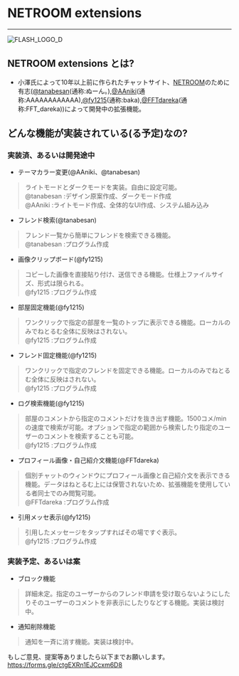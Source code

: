 # NETROOM extensions
---
![FLASH_LOGO_D](https://github.com/user-attachments/assets/9b922d4b-5cbd-455e-a9af-9715cada7b86)
## NETROOM extensions とは?
- 小澤氏によって10年以上前に作られたチャットサイト、[NETROOM](https://netroom.oz96.com)のために有志([@tanabesan](https://github.com/tanabesan/)(通称:ぬーん。),[@AAniki](https://github.com/AAniki/)(通称:AAAAAAAAAAAA),[@fy1215](https://github.com/fy1215/)(通称:baka),[@FFTdareka](https://github.com/FFTdareka/)(通称:FFT_dareka))によって開発中の拡張機能。

## どんな機能が実装されている(る予定)なの?
### 実装済、あるいは開発途中
- テーマカラー変更(@AAniki、@tanabesan)
> ライトモードとダークモードを実装。自由に設定可能。
> <br>@tanabesan  :デザイン原案作成、ダークモード作成
> <br>@AAniki  :ライトモード作成、全体的なUI作成、システム組み込み
- フレンド検索(@tanabesan)
> フレンド一覧から簡単にフレンドを検索できる機能。
> <br>@tanabesan  :プログラム作成
- 画像クリップボード(@fy1215)
> コピーした画像を直接貼り付け、送信できる機能。仕様上ファイルサイズ、形式は限られる。
> <br>@fy1215  :プログラム作成
- 部屋固定機能(@fy1215)
> ワンクリックで指定の部屋を一覧のトップに表示できる機能。ローカルのみでねとるむ全体に反映はされない。
> <br>@fy1215  :プログラム作成
- フレンド固定機能(@fy1215)
> ワンクリックで指定のフレンドを固定できる機能。ローカルのみでねとるむ全体に反映はされない。
> <br>@fy1215  :プログラム作成
- ログ検索機能(@fy1215)
> 部屋のコメントから指定のコメントだけを抜き出す機能。1500コメ/minの速度で検索が可能。オプションで指定の範囲から検索したり指定のユーザーのコメントを検索することも可能。
> <br>@fy1215  :プログラム作成
- プロフィール画像・自己紹介文機能(@FFTdareka)
> 個別チャットのウィンドウにプロフィール画像と自己紹介文を表示できる機能。データはねとるむ上には保管されないため、拡張機能を使用している者同士でのみ閲覧可能。
> <br>@FFTdareka :プログラム作成
- 引用メッセ表示(@fy1215)
> 引用したメッセージをタップすればその場ですぐ表示。
> <br>@fy1215  :プログラム作成
### 実装予定、あるいは案
- ブロック機能
> 詳細未定。指定のユーザーからのフレンド申請を受け取らないようにしたりそのユーザーのコメントを非表示にしたりなどする機能。実装は検討中。
- 通知削除機能
> 通知を一斉に消す機能。実装は検討中。

もしご意見、提案等ありましたら以下までお願いします。
https://forms.gle/ctgEXRn1EJCcxm6D8
